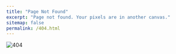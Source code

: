 ```yaml
---
title: "Page Not Found"
excerpt: "Page not found. Your pixels are in another canvas."
sitemap: false
permalink: /404.html
---
```

![404](https://cdn.pixabay.com/photo/2021/07/21/12/49/error-6482984_960_720.png)